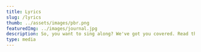```yaml
---
title: Lyrics
slug: /lyrics
thumb: ../assets/images/pbr.png
featuredImg: ../images/journal.jpg
description: So, you want to sing along? We've got you covered. Read the lyrics to some of your favorite songs... Punctuation and spelling errors are on the house
type: media
---
```

